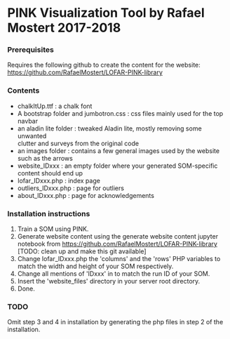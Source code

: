 # PINK Visualization Tool by Rafael Mostert 2017-2018

### Prerequisites

Requires the following github to create the content for the website:
https://github.com/RafaelMostert/LOFAR-PINK-library

### Contents

- chalkItUp.ttf : a chalk font
- A bootstrap folder and jumbotron.css : css files mainly used for the top navbar
- an aladin lite folder : tweaked Aladin lite, mostly removing some unwanted  
    clutter and surveys from the original code
- an images folder : contains a few general images used by the website such as 
    the arrows
- website_IDxxx : an empty folder where your generated SOM-specific content 
    should end up
- lofar_IDxxx.php : index page
- outliers_IDxxx.php : page for outliers
- about_IDxxx.php : page for acknowledgements

### Installation instructions

1. Train a SOM using PINK.
2. Generate website content using the generate website content jupyter notebook
    from https://github.com/RafaelMostert/LOFAR-PINK-library
    [TODO: clean up and make this git available]
3. Change lofar_IDxxx.php the 'columns' and the 'rows' PHP variables to match the
    width and height of your SOM respectively.
4. Change all mentions of 'IDxxx' in to match the run ID of your SOM.
5. Insert the 'website_files' directory in your server root directory.
6. Done.


### TODO

Omit step 3 and 4 in installation by generating the php files in step 2 of the 
installation.
